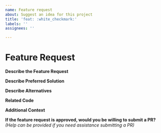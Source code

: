 ```yaml
---
name: Feature request
about: Suggest an idea for this project
title: 'feat: :white_checkmark:'
labels: ''
assignees: ''

---
```


# Feature Request

**Describe the Feature Request**

<!-- A clear and concise description of what the feature request is. Please include if your feature request is related to a problem. -->

**Describe Preferred Solution**

<!-- A clear and concise description of what you want to happen. -->

**Describe Alternatives**

<!-- A clear and concise description of any alternative solutions or features you've considered. -->

**Related Code**

<!-- If you are able to illustrate the bug or feature request with an example, please provide it here. -->

**Additional Context**

<!-- List any other information that is relevant to your issue. Stack traces, related issues, suggestions on how to add, use case, Stack Overflow links, forum links, screenshots, OS if applicable, etc. -->

**If the feature request is approved, would you be willing to submit a PR?**
_(Help can be provided if you need assistance submitting a PR)_

<!-- Yes or  No -->

